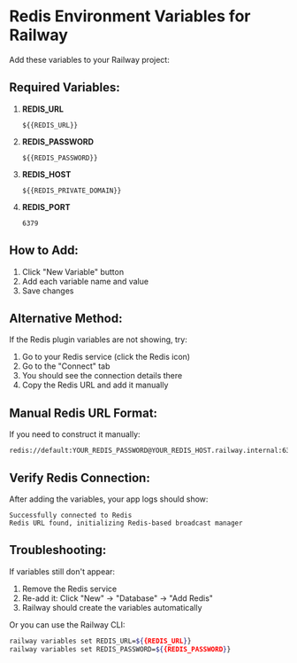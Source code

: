 # Redis Environment Variables for Railway

Add these variables to your Railway project:

## Required Variables:

1. **REDIS_URL**
   ```
   ${{REDIS_URL}}
   ```

2. **REDIS_PASSWORD**
   ```
   ${{REDIS_PASSWORD}}
   ```

3. **REDIS_HOST**
   ```
   ${{REDIS_PRIVATE_DOMAIN}}
   ```

4. **REDIS_PORT**
   ```
   6379
   ```

## How to Add:

1. Click "New Variable" button
2. Add each variable name and value
3. Save changes

## Alternative Method:

If the Redis plugin variables are not showing, try:

1. Go to your Redis service (click the Redis icon)
2. Go to the "Connect" tab
3. You should see the connection details there
4. Copy the Redis URL and add it manually

## Manual Redis URL Format:

If you need to construct it manually:
```
redis://default:YOUR_REDIS_PASSWORD@YOUR_REDIS_HOST.railway.internal:6379
```

## Verify Redis Connection:

After adding the variables, your app logs should show:
```
Successfully connected to Redis
Redis URL found, initializing Redis-based broadcast manager
```

## Troubleshooting:

If variables still don't appear:
1. Remove the Redis service
2. Re-add it: Click "New" → "Database" → "Add Redis"
3. Railway should create the variables automatically

Or you can use the Railway CLI:
```bash
railway variables set REDIS_URL=${{REDIS_URL}}
railway variables set REDIS_PASSWORD=${{REDIS_PASSWORD}}
```
